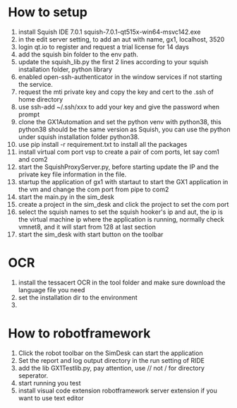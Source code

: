 # How to setup 
1. install Squish IDE 7.0.1 squish-7.0.1-qt515x-win64-msvc142.exe
2. in the edit server setting, to add an aut with name, gx1, localhost, 3520
3. login qt.io to register and request a trial license for 14 days
4. add the squish bin folder to the env path.
5. update the squish_lib.py the first 2 lines according to your squish installation folder, python library
6. enabled open-ssh-authenticator in the window services if not starting the service.
7. request the mti private key and copy the key and cert to the .ssh of home directory
8. use ssh-add ~/.ssh/xxx to add your key and give the password when prompt
9. clone the GX1Automation and set the python venv with python38, this python38 should be the same
version as Squish, you can use the python under squish installation folder python38.
10. use pip install -r requirement.txt to install all the packages
11. install virtual com port vsp to create a pair of com ports, let say com1 and com2
12. start the SquishProxyServer.py, before starting update the IP and the private key file information in the file.
13. startup the application of gx1 with startaut to start the GX1 application in the vm and change the com port from pipe to com2
14. start the main.py in the sim_desk
15. create a project in the sim_desk and click the project to set the com port 
16. select the squish names to set the squish hooker's ip and aut, the ip is the virtual machine ip 
where the application is running, normally check vmnet8, and it will start from 128 at last section
17. start the sim_desk with start button on the toolbar

# OCR
1. install the tessacert OCR in the tool folder and make sure download the language file you need 
2. set the installation dir to the environment
3. 
# How to robotframework
1. Click the robot toolbar on the SimDesk can start the application
2. Set the report and log output directory in the run setting of RIDE
3. add the lib GX1Testlib.py, pay attention, use // not / for directory seperator.
4. start running you test 
5. install visual code extension robotframework server extension if you want to use text editor
